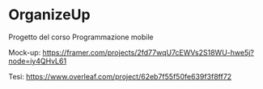 # OrganizeUp

Progetto del corso Programmazione mobile

Mock-up: https://framer.com/projects/2fd77wqU7cEWVs2S18WU-hwe5j?node=iy4QHvL61

Tesi: https://www.overleaf.com/project/62eb7f55f50fe639f3f8ff72
